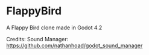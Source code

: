 # FlappyBird
A Flappy Bird clone made in Godot 4.2

Credits:
	Sound Manager: https://github.com/nathanhoad/godot_sound_manager
